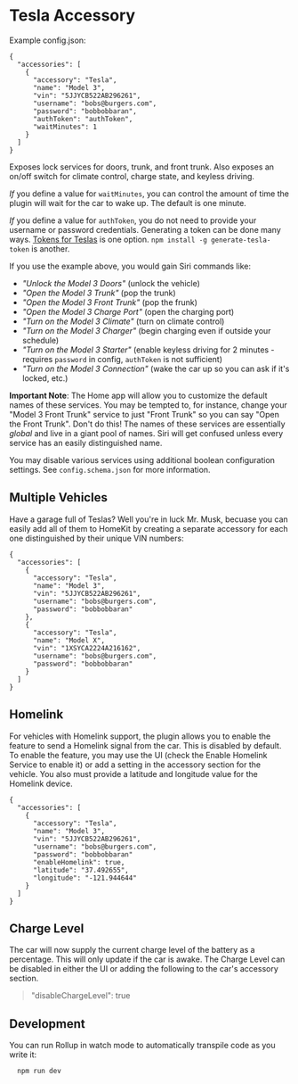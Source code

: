# Tesla Accessory

Example config.json:

    {
      "accessories": [
        {
          "accessory": "Tesla",
          "name": "Model 3",
          "vin": "5JJYCB522AB296261",
          "username": "bobs@burgers.com",
          "password": "bobbobbaran",
          "authToken": "authToken",
          "waitMinutes": 1
        }
      ]
    }

Exposes lock services for doors, trunk, and front trunk. Also exposes an on/off switch for climate control, charge state, and keyless driving.

_If_ you define a value for `waitMinutes`, you can control the amount of
time the plugin will wait for the car to wake up. The default is one minute.

_If_ you define a value for `authToken`,
you do not need to provide your username or password credentials.
Generating a token can be done many ways.
[Tokens for Teslas](https://tokens-for-teslas.herokuapp.com) is one option.
`npm install -g generate-tesla-token` is another.

If you use the example above, you would gain Siri commands like:

- _"Unlock the Model 3 Doors"_ (unlock the vehicle)
- _"Open the Model 3 Trunk"_ (pop the trunk)
- _"Open the Model 3 Front Trunk"_ (pop the frunk)
- _"Open the Model 3 Charge Port"_ (open the charging port)
- _"Turn on the Model 3 Climate"_ (turn on climate control)
- _"Turn on the Model 3 Charger"_ (begin charging even if outside your schedule)
- _"Turn on the Model 3 Starter"_ (enable keyless driving for 2 minutes - requires `password` in config, `authToken` is not sufficient)
- _"Turn on the Model 3 Connection"_ (wake the car up so you can ask if it's locked, etc.)

**Important Note**: The Home app will allow you to customize the default names of these services. You may be tempted to, for instance, change your "Model 3 Front Trunk" service to just "Front Trunk" so you can say "Open the Front Trunk". Don't do this! The names of these services are essentially _global_ and live in a giant pool of names. Siri will get confused unless every service has an easily distinguished name.

You may disable various services using additional boolean configuration settings. See `config.schema.json` for more information.

## Multiple Vehicles

Have a garage full of Teslas? Well you're in luck Mr. Musk, becuase you can
easily add all of them to HomeKit by creating a separate accessory for each one
distinguished by their unique VIN numbers:

    {
      "accessories": [
        {
          "accessory": "Tesla",
          "name": "Model 3",
          "vin": "5JJYCB522AB296261",
          "username": "bobs@burgers.com",
          "password": "bobbobbaran"
        },
        {
          "accessory": "Tesla",
          "name": "Model X",
          "vin": "1XSYCA2224A216162",
          "username": "bobs@burgers.com",
          "password": "bobbobbaran"
        }
      ]
    }

## Homelink

For vehicles with Homelink support, the plugin allows you to enable the feature to send a Homelink signal from the car. This is disabled by default. To enable the feature, you may use the UI (check the Enable Homelink Service to enable it) or add a setting in the accessory section for the vehicle. You also must provide a latitude and longitude value for the Homelink device.

    {
      "accessories": [
        {
          "accessory": "Tesla",
          "name": "Model 3",
          "vin": "5JJYCB522AB296261",
          "username": "bobs@burgers.com",
          "password": "bobbobbaran"
          "enableHomelink": true,
          "latitude": "37.492655",
          "longitude": "-121.944644"
        }
      ]
    }

## Charge Level

The car will now supply the current charge level of the battery as a percentage. This will only update if the car is awake. The Charge Level can be disabled in either the UI or adding the following to the car's accessory section.

>"disableChargeLevel": true

## Development

You can run Rollup in watch mode to automatically transpile code as you write it:

```sh
  npm run dev
```
